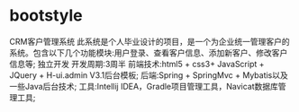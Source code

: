 # bootstyle
CRM客户管理系统
此系统是个人毕业设计的项目，是一个为企业统一管理客户的系统。包含以下几个功能模块:用户登录、查看客户信息、添加新客户、修改客户信息等;
独立开发            开发周期:3周半
前端技术:html5 + css3+ JavaScript + JQuery + H-ui.admin V3.1后台模板;
后端:Spring + SpringMvc + Mybatis以及一些Java后台技术;
工具:Intellij IDEA，Gradle项目管理工具，Navicat数据库管理工具;

